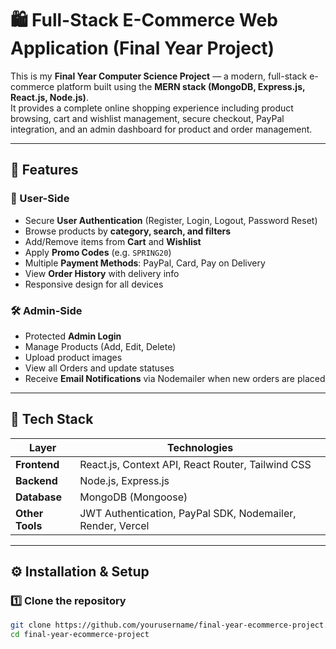 # 🛍️ Full-Stack E-Commerce Web Application (Final Year Project)

This is my **Final Year Computer Science Project** — a modern, full-stack e-commerce platform built using the **MERN stack (MongoDB, Express.js, React.js, Node.js)**.  
It provides a complete online shopping experience including product browsing, cart and wishlist management, secure checkout, PayPal integration, and an admin dashboard for product and order management.

---

## 🚀 Features

### 👤 User-Side
- Secure **User Authentication** (Register, Login, Logout, Password Reset)
- Browse products by **category, search, and filters**
- Add/Remove items from **Cart** and **Wishlist**
- Apply **Promo Codes** (e.g. `SPRING20`)
- Multiple **Payment Methods**: PayPal, Card, Pay on Delivery
- View **Order History** with delivery info
- Responsive design for all devices

### 🛠️ Admin-Side
- Protected **Admin Login**
- Manage Products (Add, Edit, Delete)
- Upload product images
- View all Orders and update statuses
- Receive **Email Notifications** via Nodemailer when new orders are placed

---

## 🧩 Tech Stack

| Layer | Technologies |
|-------|---------------|
| **Frontend** | React.js, Context API, React Router, Tailwind CSS |
| **Backend** | Node.js, Express.js |
| **Database** | MongoDB (Mongoose) |
| **Other Tools** | JWT Authentication, PayPal SDK, Nodemailer, Render, Vercel |

---

## ⚙️ Installation & Setup

### 1️⃣ Clone the repository
```bash
git clone https://github.com/yourusername/final-year-ecommerce-project.git
cd final-year-ecommerce-project
